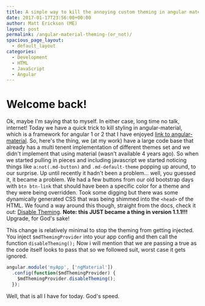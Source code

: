 ```yaml
---
title: A simple way to kill the annoying custom theming in angular material
date: 2017-01-17T23:56:00+00:00
author: Matt Erickson (ME)
layout: post
permalink: /angular-material-theming-(or_not)/
spacious_page_layout:
  - default_layout
categories:
  - Development
  - HTML
  - JavaScript
  - Angular
---
```

Welcome back!
=====
Ok, maybe I'm saying that to myself.  In either case, long time no talk, internet!  Today we have a quick trick to kill styling in angular-material, which is a framework for angular 1 or 2 that I have enjoyed [link to angular-material](https://material.angularjs.org). So, here's the thing, we (at my work) have a large code base that already has a multi tenent implementation of different themes set and we didn't implement that using material (wasn't available 4 years ago).  So when we started pulling in pieces and including javascript we started noticing things like `a:not(.md-button)` and `.md-default-theme` popping up around, to our surprise. Up until recently it hadn't been a problem... well, you guessed it, it became a problem.  We had a few buttons from our old bootstrap days with `btn btn-link` that should have been a specific color for a theme and they were being overridden.  Took some digging but there was some dynamically generated CSS that was being shimmed into the `<head>` of the HTML.  We found a way around this though, straight from the docs, check it out: [Disable Theming](https://material.angularjs.org/1.1.1/Theming/03_configuring_a_theme#disable-theming).  **Note: this __JUST__ became a thing in version 1.1.1!!!**  Upgrade, for God's sake!

This change is relatively minimal to stop the theming from getting injected.  You inject `$mdThemingProvider` into your app config and then call the function `disableTheming();` Now i will mention that we are passing a true as the code itself looks to pass that so we followed suit, worst case it gets ignored.

```javascript
angular.module('myApp', ['ngMaterial'])
  .config(function($mdThemingProvider) {
    $mdThemingProvider.disableTheming();
  });
```

Well, that is all I have for today.  God's speed.